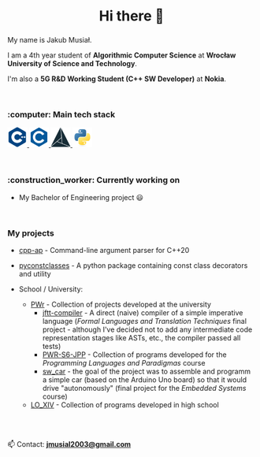 <h1 align="center">Hi there 👋</h1>

###

My name is Jakub Musiał.

I am a 4th year student of **Algorithmic Computer Science** at **Wrocław University of Science and Technology**.

I'm also a **5G R&D Working Student (C++ SW Developer)** at **Nokia**.

<br/>

<h3 align="left">:computer: Main tech stack</h3>
<p align="left">
  <a href="https://en.cppreference.com/w/" target="_blank" rel="noreferrer">
    <img src="https://raw.githubusercontent.com/devicons/devicon/master/icons/cplusplus/cplusplus-plain.svg" alt="cplusplus" width="40" height="40"/>
  </a>
  <a href="https://en.cppreference.com/w/" target="_blank" rel="noreferrer">
    <img src="https://raw.githubusercontent.com/devicons/devicon/master/icons/c/c-plain.svg" alt="c" width="40" height="40"/>
  </a>
  <a href="https://cmake.org/" target="_blank" rel="noreferrer">
    <img src="https://raw.githubusercontent.com/devicons/devicon/master/icons/cmake/cmake-plain.svg" alt="cmake" width="40" height="40"/>
  </a>
  <a href="https://www.python.org" target="_blank" rel="noreferrer">
    <img src="https://raw.githubusercontent.com/devicons/devicon/master/icons/python/python-original.svg" alt="python" width="40" height="40"/>
  </a>
</p>

<br/>

<h3 align="left">:construction_worker: Currently working on</h3>

* My Bachelor of Engineering project :smiley:

<br/>

<h3 align="left">My projects</h3>

* [cpp-ap](https://github.com/SpectraL519/cpp-ap) - Command-line argument parser for C++20
* [pyconstclasses](https://github.com/SpectraL519/pyconstclasses) - A python package containing const class decorators and utility

* School / University:
  * [PWr](https://github.com/SpectraL519/PWr) - Collection of projects developed at the university
    * [jftt-compiler](https://github.com/SpectraL519/jftt-compiler) - A direct (naive) compiler of a simple imperative language (*Formal Languages and Translation Techniques* final project - although I've decided not to add any intermediate code representation stages like ASTs, etc., the compiler passed all tests)
    * [PWR-S6-JPP](https://github.com/SpectraL519/PWR-S6-JPP) - Collection of programs developed for the *Programming Languages and Paradigmas* course
    * [sw_car](https://github.com/SpectraL519/PWR-S6-SW/tree/d147c12f290a23041bb1c183ccbba83ecbf86c09/sw_car) - the goal of the project was to assemble and programm a simple car (based on the Arduino Uno board) so that it would drive "autonomously" (final project for the *Embedded Systems* course)
  * [LO_XIV](https://github.com/SpectraL519/LO_XIV) - Collection of programs developed in high school

<br/>
<br/>

📫 Contact: **jmusial2003@gmail.com**

